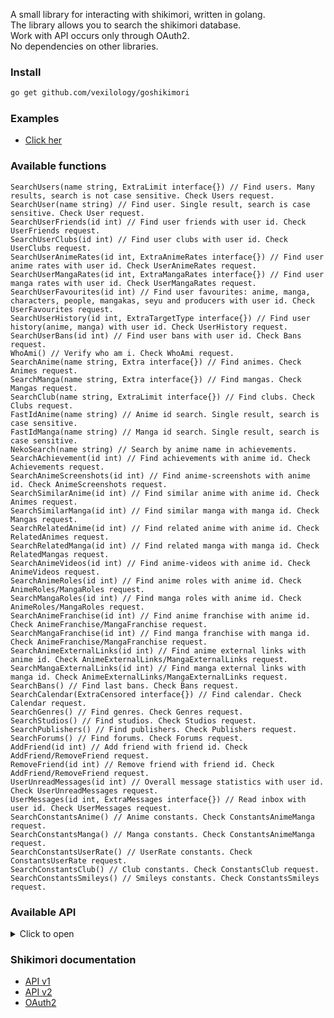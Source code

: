 A small library for interacting with shikimori, written in golang. \
The library allows you to search the shikimori database. \
Work with API occurs only through OAuth2. \
No dependencies on other libraries.

### Install
```bash
go get github.com/vexilology/goshikimori
```

### Examples
* [Click her](https://github.com/vexilology/goshikimori/tree/main/examples)

### Available functions
```golang
SearchUsers(name string, ExtraLimit interface{}) // Find users. Many results, search is not case sensitive. Check Users request.
SearchUser(name string) // Find user. Single result, search is case sensitive. Check User request.
SearchUserFriends(id int) // Find user friends with user id. Check UserFriends request.
SearchUserClubs(id int) // Find user clubs with user id. Check UserClubs request.
SearchUserAnimeRates(id int, ExtraAnimeRates interface{}) // Find user anime rates with user id. Check UserAnimeRates request.
SearchUserMangaRates(id int, ExtraMangaRates interface{}) // Find user manga rates with user id. Check UserMangaRates request.
SearchUserFavourites(id int) // Find user favourites: anime, manga, characters, people, mangakas, seyu and producers with user id. Check UserFavourites request.
SearchUserHistory(id int, ExtraTargetType interface{}) // Find user history(anime, manga) with user id. Check UserHistory request.
SearchUserBans(id int) // Find user bans with user id. Check Bans request.
WhoAmi() // Verify who am i. Check WhoAmi request.
SearchAnime(name string, Extra interface{}) // Find animes. Check Animes request.
SearchManga(name string, Extra interface{}) // Find mangas. Check Mangas request.
SearchClub(name string, ExtraLimit interface{}) // Find clubs. Check Clubs request.
FastIdAnime(name string) // Anime id search. Single result, search is case sensitive.
FastIdManga(name string) // Manga id search. Single result, search is case sensitive.
NekoSearch(name string) // Search by anime name in achievements.
SearchAchievement(id int) // Find achievements with anime id. Check Achievements request.
SearchAnimeScreenshots(id int) // Find anime-screenshots with anime id. Check AnimeScreenshots request.
SearchSimilarAnime(id int) // Find similar anime with anime id. Check Animes request.
SearchSimilarManga(id int) // Find similar manga with manga id. Check Mangas request.
SearchRelatedAnime(id int) // Find related anime with anime id. Check RelatedAnimes request.
SearchRelatedManga(id int) // Find related manga with manga id. Check RelatedMangas request.
SearchAnimeVideos(id int) // Find anime-videos with anime id. Check AnimeVideos request.
SearchAnimeRoles(id int) // Find anime roles with anime id. Check AnimeRoles/MangaRoles request.
SearchMangaRoles(id int) // Find manga roles with anime id. Check AnimeRoles/MangaRoles request.
SearchAnimeFranchise(id int) // Find anime franchise with anime id. Check AnimeFranchise/MangaFranchise request.
SearchMangaFranchise(id int) // Find manga franchise with manga id. Check AnimeFranchise/MangaFranchise request.
SearchAnimeExternalLinks(id int) // Find anime external links with anime id. Check AnimeExternalLinks/MangaExternalLinks request.
SearchMangaExternalLinks(id int) // Find manga external links with manga id. Check AnimeExternalLinks/MangaExternalLinks request.
SearchBans() // Find last bans. Check Bans request.
SearchCalendar(ExtraCensored interface{}) // Find calendar. Check Calendar request.
SearchGenres() // Find genres. Check Genres request.
SearchStudios() // Find studios. Check Studios request.
SearchPublishers() // Find publishers. Check Publishers request.
SearchForums() // Find forums. Check Forums request.
AddFriend(id int) // Add friend with friend id. Check AddFriend/RemoveFriend request.
RemoveFriend(id int) // Remove friend with friend id. Check AddFriend/RemoveFriend request.
UserUnreadMessages(id int) // Overall message statistics with user id. Check UserUnreadMessages request.
UserMessages(id int, ExtraMessages interface{}) // Read inbox with user id. Check UserMessages request.
SearchConstantsAnime() // Anime constants. Check ConstantsAnimeManga request.
SearchConstantsManga() // Manga constants. Check ConstantsAnimeManga request.
SearchConstantsUserRate() // UserRate constants. Check ConstantsUserRate request.
SearchConstantsClub() // Club constants. Check ConstantsClub request.
SearchConstantsSmileys() // Smileys constants. Check ConstantsSmileys request.
```

### Available API
<details>
  <summary>Click to open</summary>
  <br>
  <details>
    <summary>Interface_Users</summary>
      <ul>
        <li>Page: 100000 maximum</li>
        <li>Limit: 100 maximum</li>
      </ul>
  </details>
  <details>
    <summary>Users request</summary>
      <ul>
        <li>Id</li>
        <li>Nickname</li>
        <li>Avatar</li>
        <li>
          <details>
            <summary>Image</summary>
              <ul>
                <li>X160</li>
                <li>X148</li>
                <li>X80</li>
                <li>X64</li>
                <li>X48</li>
                <li>X32</li>
                <li>X16</li>
              </ul>
          </details>
        </li>
        <li>Last_online_at</li>
        <li>Name</li>
        <li>Sex</li>
        <li>Full_years</li>
        <li>Last_online</li>
        <li>Website</li>
        <li>Location</li>
        <li>Banned</li>
        <li>About</li>
        <li>AboutHTML</li>
        <li>[]Common_Info</li>
        <li>Show_comments</li>
        <li>In_friends</li>
        <li>Is_ignored</li>
        <li>Style_id</li>
      </ul>
  </details>
  <details>
    <summary>User request</summary>
      <ul>
        <li>Id</li>
        <li>Nickname</li>
        <li>Avatar</li>
        <li>
          <details>
            <summary>Image</summary>
              <ul>
                <li>X160</li>
                <li>X148</li>
                <li>X80</li>
                <li>X64</li>
                <li>X48</li>
                <li>X32</li>
                <li>X16</li>
              </ul>
          </details>
        </li>
        <li>Last_online_at</li>
        <li>Name</li>
        <li>Sex</li>
        <li>Full_years</li>
        <li>Last_online</li>
        <li>Website</li>
        <li>Location</li>
        <li>Banned</li>
        <li>About</li>
        <li>AboutHTML</li>
        <li>[]Common_Info</li>
        <li>Show_comments</li>
        <li>In_friends</li>
        <li>Is_ignored</li>
        <li>
          <details>
            <summary>Stats</summary>
              <ul>
                <details>
                  <summary>Statuses</summary>
                    <ul>
                      <details>
                        <summary>[]Anime</summary>
                          <ul>
                            <li>Id</li>
                            <li>Grouped_id</li>
                            <li>Name</li>
                            <li>Size</li>
                            <li>Type</li>
                          </ul>
                      </details>
                      <details>
                        <summary>[]Manga</summary>
                          <ul>
                            <li>Id</li>
                            <li>Grouped_id</li>
                            <li>Name</li>
                            <li>Size</li>
                            <li>Type</li>
                          </ul>
                      </details>
                    </ul>
                </details>
              </ul>
          </details>
        </li>
        <li>Style_id</li>
      </ul>
  </details>
  <details>
    <summary>UserFriends request</summary>
      <ul>
        <li>Id</li>
        <li>Nickname</li>
        <li>Avatar</li>
        <li>
          <details>
            <summary>Image</summary>
              <ul>
                <li>X160</li>
                <li>X148</li>
                <li>X80</li>
                <li>X64</li>
                <li>X48</li>
                <li>X32</li>
                <li>X16</li>
              </ul>
          </details>
        </li>
        <li>Last_online_at</li>
      </ul>
  </details>
  <details>
    <summary>UserClubs request</summary>
      <ul>
        <li>Id</li>
        <li>Name</li>
        <li>
          <details>
            <summary>Logo</summary>
              <ul>
                <li>Original</li>
                <li>Main</li>
                <li>X96</li>
                <li>X73</li>
                <li>X48</li>
              </ul>
          </details>
        </li>
        <li>Is_censored</li>
        <li>Join_policy</li>
        <li>Comment_policy</li>
      </ul>
  </details>
  <details>
    <summary>Interface_UserAnimeRates</summary>
      <ul>
        <li>Page: 100000 maximum</li>
        <li>Limit: 5000 maximum</li>
        <li>Status: planned, watching, rewatching, completed, on_hold, dropped</li>
        <li>Censored: true, false</li>
      </ul>
  </details>
  <details>
    <summary>UserAnimeRates request</summary>
      <ul>
        <li>Id</li>
        <li>Score</li>
        <li>Status</li>
        <li>Text</li>
        <li>Episodes</li>
        <li>Text_html</li>
        <li>Rewatches</li>
        <li>Created_at</li>
        <li>Updated_at</li>
        <li>
          <details>
            <summary>User</summary>
              <ul>
                <li>Id</li>
                <li>Nickname</li>
                <li>Avatar</li>
                <li>
                  <details>
                    <summary>Image</summary>
                      <ul>
                        <li>X160</li>
                        <li>X148</li>
                        <li>X80</li>
                        <li>X64</li>
                        <li>X48</li>
                        <li>X32</li>
                        <li>X16</li>
                      </ul>
                  </details>
                </li>
              </ul>
          </details>
        </li>
        <li>
          <details>
            <summary>Anime</summary>
              <ul>
                <li>Id</li>
                <li>Name</li>
                <li>Russian</li>
                <li>
                  <details>
                    <summary>Image</summary>
                      <ul>
                        <li>Original</li>
                        <li>Preview</li>
                        <li>X96</li>
                        <li>X48</li>
                      </ul>
                  </details>
                </li>
                <li>Url</li>
                <li>Kind</li>
                <li>Score</li>
                <li>Status</li>
                <li>Episodes</li>
                <li>Episodes_aired</li>
                <li>Aired_on</li>
                <li>Released_on</li>
              </ul>
          </details>
        </li>
      </ul>
  </details>
  <details>
    <summary>Interface_UserMangaRates</summary>
      <ul>
        <li>Page: 100000 maximum</li>
        <li>Limit: 5000 maximum</li>
        <li>Censored: true, false</li>
      </ul>
  </details>
  <details>
    <summary>UserMangaRates request</summary>
      <ul>
        <li>Id</li>
        <li>Score</li>
        <li>Status</li>
        <li>Text</li>
        <li>Chapters</li>
        <li>Volumes</li>
        <li>Text_html</li>
        <li>Rewatches</li>
        <li>Created_at</li>
        <li>Updated_at</li>
        <li>
          <details>
            <summary>User</summary>
              <ul>
                <li>Id</li>
                <li>Nickname</li>
                <li>Avatar</li>
                <li>
                  <details>
                    <summary>Image</summary>
                      <ul>
                        <li>X160</li>
                        <li>X148</li>
                        <li>X80</li>
                        <li>X64</li>
                        <li>X48</li>
                        <li>X32</li>
                        <li>X16</li>
                      </ul>
                  </details>
                </li>
              </ul>
          </details>
        </li>
        <li>
          <details>
            <summary>Manga</summary>
              <ul>
                <li>Id</li>
                <li>Name</li>
                <li>Russian</li>
                <li>
                  <details>
                    <summary>Image</summary>
                      <ul>
                        <li>Original</li>
                        <li>Preview</li>
                        <li>X96</li>
                        <li>X48</li>
                      </ul>
                  </details>
                </li>
                <li>Url</li>
                <li>Kind</li>
                <li>Score</li>
                <li>Status</li>
                <li>Volumes</li>
                <li>Chapters</li>
                <li>Aired_on</li>
                <li>Released_on</li>
              </ul>
          </details>
        </li>
      </ul>
  </details>
  <details>
    <summary>UserFavourites request</summary>
      <ul>
        <li>
          <details>
            <summary>[]Animes</summary>
              <ul>
                <li>Id</li>
                <li>Name</li>
                <li>Russian</li>
                <li>Image</li>
              </ul>
          </details>
        </li>
        <li>
          <details>
            <summary>[]Mangas</summary>
              <ul>
                <li>Id</li>
                <li>Name</li>
                <li>Russian</li>
                <li>Image</li>
              </ul>
          </details>
        </li>
        <li>
          <details>
            <summary>[]Characters</summary>
              <ul>
                <li>Id</li>
                <li>Name</li>
                <li>Russian</li>
                <li>Image</li>
              </ul>
          </details>
        </li>
        <li>
          <details>
            <summary>[]People</summary>
              <ul>
                <li>Id</li>
                <li>Name</li>
                <li>Russian</li>
                <li>Image</li>
              </ul>
          </details>
        </li>
        <li>
          <details>
            <summary>[]Mangakas</summary>
              <ul>
                <li>Id</li>
                <li>Name</li>
                <li>Russian</li>
                <li>Image</li>
              </ul>
          </details>
        </li>
        <li>
          <details>
            <summary>[]Seyu</summary>
              <ul>
                <li>Id</li>
                <li>Name</li>
                <li>Russian</li>
                <li>Image</li>
              </ul>
          </details>
        </li>
        <li>
          <details>
            <summary>[]Producers</summary>
              <ul>
                <li>Id</li>
                <li>Name</li>
                <li>Russian</li>
                <li>Image</li>
              </ul>
          </details>
        </li>
      </ul>
  </details>
  <details>
    <summary>Interface_UserHistory</summary>
      <ul>
        <li>Page: 100000 maximum</li>
        <li>Limit: 100 maximum</li>
        <li>Target_type: Anime, Manga</li>
      </ul>
  </details>
  <details>
    <summary>UserHistory request</summary>
      <ul>
        <li>Id</li>
        <li>Created_at</li>
        <li>Description</li>
        <li>
          <details>
            <summary>Target</summary>
              <ul>
                <li>Id</li>
                <li>Name</li>
                <li>Russian</li>
                <li>
                  <details>
                    <summary>Image</summary>
                      <ul>
                        <li>Original</li>
                        <li>Preview</li>
                        <li>X96</li>
                        <li>X48</li>
                      </ul>
                  </details>
                </li>
                <li>Url</li>
                <li>Kind</li>
                <li>Score</li>
                <li>Status</li>
                <li>Episodes</li>
                <li>Episodes_aired</li>
                <li>Volumes</li>
                <li>Chapters</li>
                <li>Aired_on</li>
                <li>Released_on</li>
              </ul>
          </details>
        </li>
      </ul>
  </details>
  <details>
    <summary>WhoAmi request</summary>
      <ul>
        <li>Id</li>
        <li>Nickname</li>
        <li>Avatar</li>
        <li>
          <details>
            <summary>Image</summary>
              <ul>
                <li>X160</li>
                <li>X148</li>
                <li>X80</li>
                <li>X64</li>
                <li>X48</li>
                <li>X32</li>
                <li>X16</li>
              </ul>
          </details>
        </li>
        <li>Last_online_at</li>
        <li>Name</li>
        <li>Sex</li>
        <li>Website</li>
        <li>Birth_on</li>
        <li>Locale</li>
      </ul>
  </details>
  <details>
    <summary>Interface_Animes</summary>
      <ul>
        <li>Page: 100000 maximum</li>
        <li>Limit: 50 maximum</li>
        <li>Kind: tv, movie, ova, ona, special, music, tv_13, tv_24, tv_48</li>
        <li>Status: anons, ongoing, released</li>
        <li>Season: summer_2017, 2016, 2014_2016, 199x</li>
        <li>Score: 9 maximum</li>
        <li>Rating: none, g, pg, pg_13, r, r_plus, rx</li>
      </ul>
  </details>
  <details>
    <summary>Animes request</summary>
      <ul>
        <li>Id</li>
        <li>Name</li>
        <li>Russian</li>
        <li>
          <details>
            <summary>Image</summary>
              <ul>
                <li>Original</li>
                <li>Preview</li>
                <li>X96</li>
                <li>X48</li>
              </ul>
          </details>
        </li>
        <li>Url</li>
        <li>Kind</li>
        <li>Score</li>
        <li>Status</li>
        <li>Episodes</li>
        <li>Episodes_aired</li>
        <li>Aired_on</li>
        <li>Released_on</li>
      </ul>
  </details>
  <details>
    <summary>Interface_Mangas</summary>
      <ul>
        <li>Page: 100000 maximum</li>
        <li>Limit: 50 maximum</li>
        <li>Kind: manga, manhwa, manhua, light_novel, novel, one_shot, doujin</li>
        <li>Status: anons, ongoing, released, paused, discontinued</li>
        <li>Season: summer_2017, "spring_2016,fall_2016", "2016,!winter_2016", 2016, 2014_2016, 199x</li>
        <li>Score: 9 maximum</li>
      </ul>
  </details>
  <details>
    <summary>Mangas request</summary>
      <ul>
        <li>Id</li>
        <li>Name</li>
        <li>Russian</li>
        <li>
          <details>
            <summary>Image</summary>
              <ul>
                <li>Original</li>
                <li>Preview</li>
                <li>X96</li>
                <li>X48</li>
              </ul>
          </details>
        </li>
        <li>Url</li>
        <li>Kind</li>
        <li>Score</li>
        <li>Status</li>
        <li>Volumes</li>
        <li>Chapters</li>
        <li>Aired_on</li>
        <li>Released_on</li>
      </ul>
  </details>
  <details>
    <summary>Interface_Clubs</summary>
      <ul>
        <li>Page: 100000 maximum</li>
        <li>Limit: 30 maximum</li>
      </ul>
  </details>
  <details>
    <summary>Clubs request</summary>
      <ul>
        <li>Id</li>
        <li>Name</li>
        <li>
          <details>
            <summary>Logo</summary>
              <ul>
                <li>Original</li>
                <li>Main</li>
                <li>X96</li>
                <li>X73</li>
                <li>X48</li>
              </ul>
          </details>
        </li>
        <li>Is_censored</li>
        <li>Join_policy</li>
        <li>Comment_policy</li>
      </ul>
  </details>
  <details>
    <summary>Achievements request</summary>
      <ul>
        <li>Id</li>
        <li>Neko_id</li>
        <li>Level</li>
        <li>Progress</li>
        <li>User_id</li>
        <li>Created_at</li>
        <li>Updated_at</li>
      </ul>
  </details>
  <details>
    <summary>RelatedAnimes request</summary>
      <ul>
        <li>Relation</li>
        <li>Relation_Russian</li>
        <li>
          <details>
            <summary>Anime</summary>
              <ul>
                <li>Id</li>
                <li>Name</li>
                <li>Russian</li>
                <li>
                  <details>
                    <summary>Image</summary>
                      <ul>
                        <li>Original</li>
                        <li>Preview</li>
                        <li>X96</li>
                        <li>X48</li>
                      </ul>
                  </details>
                </li>
                <li>Url</li>
                <li>Kind</li>
                <li>Score</li>
                <li>Status</li>
                <li>Episodes</li>
                <li>Episodes_aired</li>
                <li>Aired_on</li>
                <li>Released_on</li>
              </ul>
          </details>
        </li>
      </ul>
  </details>
  <details>
    <summary>RelatedMangas request</summary>
      <ul>
        <li>Relation</li>
        <li>Relation_Russian</li>
        <li>
          <details>
            <summary>Manga</summary>
              <ul>
                <li>Id</li>
                <li>Name</li>
                <li>Russian</li>
                <li>
                  <details>
                    <summary>Image</summary>
                      <ul>
                        <li>Original</li>
                        <li>Preview</li>
                        <li>X96</li>
                        <li>X48</li>
                      </ul>
                  </details>
                </li>
                <li>Url</li>
                <li>Kind</li>
                <li>Score</li>
                <li>Status</li>
                <li>Volumes</li>
                <li>Chapters</li>
                <li>Aired_on</li>
                <li>Released_on</li>
              </ul>
          </details>
        </li>
      </ul>
  </details>
  <details>
    <summary>AnimeScreenshots request</summary>
      <ul>
        <li>Original</li>
        <li>Preview</li>
      </ul>
  </details>
  <details>
    <summary>AnimeVideos request</summary>
      <ul>
        <li>Id</li>
        <li>Url</li>
        <li>Image_url</li>
        <li>Player_url</li>
        <li>Name</li>
        <li>Kind</li>
        <li>Hosting</li>
      </ul>
  </details>
  <details>
    <summary>AnimeRoles/MangaRoles request</summary>
      <ul>
        <li>[]Roles</li>
        <li>[]Roles_Russian</li>
        <li>
          <details>
            <summary>Character</summary>
            <ul>
              <li>Id</li>
              <li>Name</li>
              <li>Russian</li>
              <li>
                <details>
                  <summary>Image</summary>
                    <ul>
                      <li>Original</li>
                      <li>Preview</li>
                      <li>X96</li>
                      <li>X48</li>
                    </ul>
                </details>
              </li>
              <li>Url</li>
            </ul>
          </details>
        </li>
      </ul>
  </details>
  <details>
    <summary>AnimeFranchise/MangaFranchise request</summary>
      <ul>
        <li>
          <details>
            <summary>[]Links</summary>
            <ul>
              <li>Id</li>
              <li>Source_id</li>
              <li>Target_id</li>
              <li>Source</li>
              <li>Target</li>
              <li>Weight</li>
              <li>Relation</li>
            </ul>
          </details>
        </li>
        <li>
          <details>
            <summary>[]Nodes</summary>
            <ul>
              <li>Id</li>
              <li>Date</li>
              <li>Name</li>
              <li>Image_url</li>
              <li>Url</li>
              <li>Year</li>
              <li>Kind</li>
              <li>Weight</li>
            </ul>
          </details>
        </li>
        <li>Current_id</li>
      </ul>
  </details>
  <details>
    <summary>AnimeExternalLinks/MangaExternalLinks request</summary>
      <ul>
        <li>Id</li>
        <li>Kind</li>
        <li>Url</li>
        <li>Source</li>
        <li>Entry_id</li>
        <li>Entry_type</li>
        <li>Created_at</li>
        <li>Updated_at</li>
        <li>Imported_at</li>
      </ul>
  </details>
  <details>
    <summary>Bans request</summary>
      <ul>
        <li>Id</li>
        <li>User_id</li>
        <li>
          <details>
            <summary>Comment</summary>
            <ul>
              <li>Id</li>
              <li>Commentable_id</li>
              <li>Commentable_type</li>
              <li>Body</li>
              <li>User_id</li>
              <li>Created_at</li>
              <li>Updated_at</li>
              <li>Is_summary</li>
              <li>Is_offtopic</li>
            </ul>
          </details>
        </li>
        <li>Moderator_id</li>
        <li>Reason</li>
        <li>Created_at</li>
        <li>Duration_minutes</li>
        <li>
          <details>
            <summary>User</summary>
            <ul>
              <li>Id</li>
              <li>Nickname</li>
              <li>Avatar</li>
              <li>
                <details>
                  <summary>Image</summary>
                  <ul>
                    <li>X160</li>
                    <li>X148</li>
                    <li>X80</li>
                    <li>X64</li>
                    <li>X48</li>
                    <li>X32</li>
                    <li>X16</li>
                  </ul>
                </details>
              </li>
              <li>Last_online_at</li>
            </ul>
          </details>
        </li>
        <li>
          <details>
            <summary>Moderator</summary>
            <ul>
              <li>Id</li>
              <li>Nickname</li>
              <li>Avatar</li>
              <li>
                <details>
                  <summary>Image</summary>
                  <ul>
                    <li>X160</li>
                    <li>X148</li>
                    <li>X80</li>
                    <li>X64</li>
                    <li>X48</li>
                    <li>X32</li>
                    <li>X16</li>
                  </ul>
                </details>
              </li>
              <li>Last_online_at</li>
            </ul>
          </details>
        </li>
      </ul>
  </details>
  <details>
    <summary>Interface_Calendar</summary>
      <ul>
        <li>Censored: true, false</li>
      </ul>
  </details>
  <details>
    <summary>Calendar request</summary>
      <ul>
        <li>Next_episode</li>
        <li>Next_episode_at</li>
        <li>Duration</li>
        <li>
          <details>
            <summary>Anime</summary>
            <ul>
              <li>Id</li>
              <li>Name</li>
              <li>Russian</li>
              <li>
                <details>
                  <summary>Image</summary>
                    <ul>
                      <li>Original</li>
                      <li>Preview</li>
                      <li>X96</li>
                      <li>X48</li>
                    </ul>
                </details>
              </li>
              <li>Url</li>
              <li>Kind</li>
              <li>Score</li>
              <li>Status</li>
              <li>Episodes</li>
              <li>Episodes_aired</li>
              <li>Aired_on</li>
              <li>Released_on</li>
            </ul>
          </details>
        </li>
      </ul>
  </details>
  <details>
    <summary>Genres request</summary>
      <ul>
        <li>Id</li>
        <li>Name</li>
        <li>Russian</li>
        <li>Kind</li>
      </ul>
  </details>
  <details>
    <summary>Studios request</summary>
      <ul>
        <li>Id</li>
        <li>Name</li>
        <li>Filtered_name</li>
        <li>Real</li>
      </ul>
  </details>
  <details>
    <summary>Publishers request</summary>
      <ul>
        <li>Id</li>
        <li>Name</li>
      </ul>
  </details>
  <details>
    <summary>Forums request</summary>
      <ul>
        <li>Id</li>
        <li>Position</li>
        <li>Name</li>
        <li>Permalink</li>
        <li>Url</li>
      </ul>
  </details>
  <details>
    <summary>AddFriend/RemoveFriend request</summary>
      <ul>
        <li>Notice</li>
      </ul>
  </details>
  <details>
    <summary>UserUnreadMessages request</summary>
      <ul>
        <li>Messages</li>
        <li>News</li>
        <li>Notifications</li>
      </ul>
  </details>
  <details>
    <summary>Interface_UserMessages</summary>
      <ul>
        <li>Type: inbox, private, sent, news, notifications</li>
        <li>Page: 100000 maximum</li>
        <li>Limit: 100 maximum</li>
      </ul>
  </details>
  <details>
    <summary>UserMessages request</summary>
      <ul>
        <li>Id</li>
        <li>Kind</li>
        <li>Read</li>
        <li>Body</li>
        <li>HTMLBody</li>
        <li>Created_at</li>
        <li>Linked_id</li>
        <li>Linked_type</li>
        <li>
          <details>
            <summary>Linked</summary>
            <ul>
              <li>Id</li>
              <li>Topic_url</li>
              <li>Thread_id</li>
              <li>Topic_id</li>
              <li>Type</li>
              <li>Name</li>
              <li>Russian</li>
              <li>
                <details>
                  <summary>Image</summary>
                    <ul>
                      <li>Original</li>
                      <li>Preview</li>
                      <li>X96</li>
                      <li>X48</li>
                    </ul>
                </details>
              </li>
              <li>Url</li>
              <li>Kind</li>
              <li>Score</li>
              <li>Status</li>
              <li>Episodes</li>
              <li>Episodes_aired</li>
            </ul>
          </details>
        </li>
        <li>
          <details>
            <summary>From</summary>
            <ul>
              <li>Id</li>
              <li>Nickname</li>
              <li>Avatar</li>
              <li>
                <details>
                  <summary>Image</summary>
                    <ul>
                      <li>X160</li>
                      <li>X148</li>
                      <li>X80</li>
                      <li>X64</li>
                      <li>X48</li>
                      <li>X32</li>
                      <li>X16</li>
                    </ul>
                </details>
              </li>
              <li>Last_online_at</li>
              <li>Url</li>
            </ul>
          </details>
        </li>
        <li>
          <details>
            <summary>To</summary>
            <ul>
              <li>Id</li>
              <li>Nickname</li>
              <li>Avatar</li>
              <li>
                <details>
                  <summary>Image</summary>
                    <ul>
                      <li>X160</li>
                      <li>X148</li>
                      <li>X80</li>
                      <li>X64</li>
                      <li>X48</li>
                      <li>X32</li>
                      <li>X16</li>
                    </ul>
                </details>
              </li>
              <li>Last_online_at</li>
              <li>Url</li>
            </ul>
          </details>
        </li>
      </ul>
  </details>
  <details>
    <summary>ConstantsAnimeManga request</summary>
      <ul>
        <li>[]Kind</li>
        <li>[]Status</li>
      </ul>
  </details>
  <details>
    <summary>ConstantsUserRate request</summary>
      <ul>
        <li>[]Status</li>
      </ul>
  </details>
  <details>
    <summary>ConstantsClub request</summary>
      <ul>
        <li>[]Join_policy</li>
        <li>[]Comment_policy</li>
        <li>[]Image_upload_policy</li>
      </ul>
  </details>
  <details>
    <summary>ConstantsSmileys request</summary>
      <ul>
        <li>Bbcode</li>
        <li>Path</li>
      </ul>
  </details>
</details>

### Shikimori documentation
* [API v1](https://shikimori.one/api/doc/1.0)
* [API v2](https://shikimori.one/api/doc/2.0)
* [OAuth2](https://shikimori.one/oauth)
